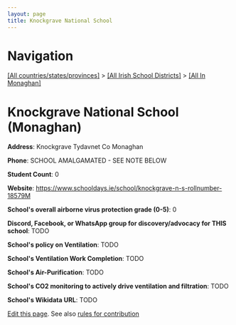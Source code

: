 ```yaml
---
layout: page
title: Knockgrave National School
---
```

# Navigation

[[All countries/states/provinces]](../../..) > [[All Irish School Districts]](../..) > [[All In Monaghan]](..)

# Knockgrave National School (Monaghan)

**Address**: Knockgrave Tydavnet Co Monaghan

**Phone**: SCHOOL AMALGAMATED - SEE NOTE BELOW

**Student Count**: 0

**Website**: <https://www.schooldays.ie/school/knockgrave-n-s-rollnumber-18579M>

**School's overall airborne virus protection grade (0-5)**: 0

**Discord, Facebook, or WhatsApp group for discovery/advocacy for THIS school**: TODO

**School's policy on Ventilation**: TODO

**School's Ventilation Work Completion**: TODO

**School's Air-Purification**: TODO

**School's CO2 monitoring to actively drive ventilation and filtration**: TODO

**School's Wikidata URL**: TODO


[Edit this page](https://github.com/ventilate-schools/Ireland/edit/main/./Monaghan/Knockgrave_National_School.md). See also [rules for contribution](../../../contribution-rules/)